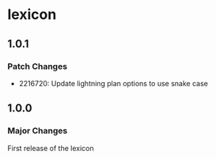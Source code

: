 # lexicon

## 1.0.1

### Patch Changes

- 2216720: Update lightning plan options to use snake case

## 1.0.0

### Major Changes

First release of the lexicon
